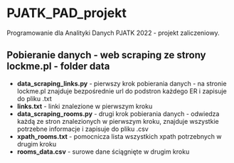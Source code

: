# PJATK_PAD_projekt

Programowanie dla Analityki Danych PJATK 2022 - projekt zaliczeniowy.

## Pobieranie danych - web scraping ze strony lockme.pl - folder data
- **data_scraping_links.py** - pierwszy krok pobierania danych - na stronie lockme.pl znajduje bezpośrednie url do podstron każdego ER i zapisuje do pliku .txt
- **links.txt** - linki znalezione w pierwszym kroku
- **data_scraping_rooms.py** - drugi krok pobierania danych - odwiedza każdą ze stron znalezionych w pierwszym kroku, znajduje wszystkie potrzebne informacje i zapisuje do pliku .csv
- **xpath_rooms.txt** - pomocnicza lista wszystkich xpath potrzebnych w drugim kroku
- **rooms_data.csv** - surowe dane ściągnięte w drugim kroku
